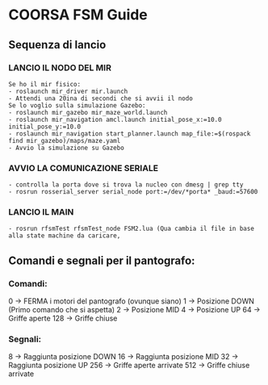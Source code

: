 # COORSA FSM Guide

## Sequenza di lancio
### LANCIO IL NODO DEL MIR ###

	Se ho il mir fisico:
	- roslaunch mir_driver mir.launch
	- Attendi una 20ina di secondi che si avvii il nodo
	Se lo voglio sulla simulazione Gazebo:
	- roslaunch mir_gazebo mir_maze_world.launch
	- roslaunch mir_navigation amcl.launch initial_pose_x:=10.0 initial_pose_y:=10.0
	- roslaunch mir_navigation start_planner.launch map_file:=$(rospack find mir_gazebo)/maps/maze.yaml
	- Avvio la simulazione su Gazebo

### AVVIO LA COMUNICAZIONE SERIALE ###

	- controlla la porta dove si trova la nucleo con dmesg | grep tty
	- rosrun rosserial_server serial_node port:=/dev/*porta* _baud:=57600

### LANCIO IL MAIN ###

	- rosrun rfsmTest rfsmTest_node FSM2.lua (Qua cambia il file in base alla state machine da caricare,


## Comandi e segnali per il pantografo:
### Comandi:
  0   -> FERMA i motori del pantografo (ovunque siano)
  1   -> Posizione DOWN (Primo comando che si aspetta)
  2   -> Posizione MID
  4   -> Posizione UP
  64 -> Griffe aperte
  128  -> Griffe chiuse
### Segnali:
  8   -> Raggiunta posizione DOWN
 16   -> Raggiunta posizione MID
 32   -> Raggiunta posizione UP
 256  -> Griffe aperte arrivate
 512  -> Griffe chiuse arrivate

